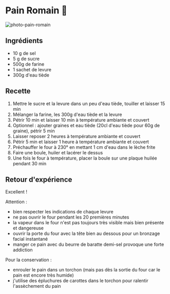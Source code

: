 # Pain Romain 🍞

![photo-pain-romain](https://i.imgur.com/cKDeb9Ol.jpg)

## Ingrédients

- 10 g de sel
- 5 g de sucre
- 500g de farine
- 1 sachet de levure
- 300g d'eau tiède

## Recette

1. Mettre le sucre et la levure dans un peu d'eau tiède, touiller et laisser 15 min
2. Mélanger la farine, les 300g d'eau tiède et la levure
3. Pétrir 10 min et laisser 10 min à température ambiante et couvert
4. Optionnel : ajouter graines et eau tiède (20cl d'eau tiède pour 60g de graine), pétrir 5 min
5. Laisser reposer 2 heures à température ambiante et couvert
6. Pétrir 5 min et laisser 1 heure à température ambiante et couvert
7. Préchauffer le four à 230° en mettant 1 cm d'eau dans le lèche frite
8. Faire une boule, huiler et lacérer le dessus
9. Une fois le four à température, placer la boule sur une plaque huilée pendant 30 min

## Retour d'expérience

Excellent !

Attention :

- bien respecter les indications de chaque levure
- ne pas ouvrir le four pendant les 20 premières minutes
- la vapeur dans le four n'est pas toujours très visible mais bien présente et dangereuse
- ouvrir la porte du four avec la tête bien au dessous pour un bronzage facial instantané
- manger ce pain avec du beurre de baratte demi-sel provoque une forte addiction

Pour la conservation :

- enrouler le pain dans un torchon (mais pas dès la sortie du four car le pain est encore très humide)
- j'utilise des épluchures de carottes dans le torchon pour ralentir l'assèchement du pain
